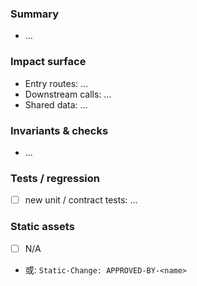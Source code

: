 ### Summary
- …

### Impact surface
- Entry routes: …
- Downstream calls: …
- Shared data: …

### Invariants & checks
- …

### Tests / regression
- [ ] new unit / contract tests: …

### Static assets
- [ ] N/A
- 或: `Static-Change: APPROVED-BY-<name>`
